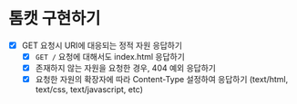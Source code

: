 # 톰캣 구현하기

- [x] GET 요청시 URI에 대응되는 정적 자원 응답하기
  - [x] `GET /` 요청에 대해서도 index.html 응답하기
  - [x] 존재하지 않는 자원을 요청한 경우, 404 예외 응답하기
  - [x] 요청한 자원의 확장자에 따라 Content-Type 설정하여 응답하기 (text/html, text/css, text/javascript, etc)
